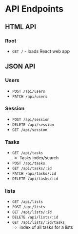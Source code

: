 # API Endpoints

## HTML API

### Root

- `GET /` - loads React web app

## JSON API

### Users

- `POST /api/users`
- `PATCH /api/users`

### Session

- `POST /api/session`
- `DELETE /api/session`
- `GET /api/session`

### Tasks

- `GET /api/tasks`
  - Tasks index/search
- `POST /api/tasks`
- `GET /api/tasks/:id`
- `PATCH /api/tasks/:id`
- `DELETE /api/tasks/:id`

### lists

- `GET /api/lists`
- `POST /api/lists`
- `GET /api/lists/:id`
- `DELETE /api/lists/:id`
- `GET /api/lists/:id/tasks`
  - index of all tasks for a lists

